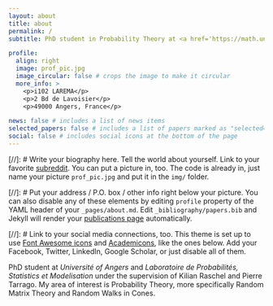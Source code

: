 ```yaml
---
layout: about
title: about
permalink: /
subtitle: PhD student in Probability Theory at <a href='https://math.univ-angers.fr/'>University of Angers</a> and <a href='https://www.lpsm.paris/'>LPSM</a>.

profile:
  align: right
  image: prof_pic.jpg
  image_circular: false # crops the image to make it circular
  more_info: >
    <p>i102 LAREMA</p>
    <p>2 Bd de Lavoisier</p>
    <p>49000 Angers, France</p>

news: false # includes a list of news items
selected_papers: false # includes a list of papers marked as "selected={true}"
social: false # includes social icons at the bottom of the page
---
```


[//]: # Write your biography here. Tell the world about yourself. Link to your favorite [subreddit](http://reddit.com). You can put a picture in, too. The code is already in, just name your picture `prof_pic.jpg` and put it in the `img/` folder.

[//]: # Put your address / P.O. box / other info right below your picture. You can also disable any of these elements by editing `profile` property of the YAML header of your `_pages/about.md`. Edit `_bibliography/papers.bib` and Jekyll will render your [publications page](/al-folio/publications/) automatically.

[//]: # Link to your social media connections, too. This theme is set up to use [Font Awesome icons](https://fontawesome.com/) and [Academicons](https://jpswalsh.github.io/academicons/), like the ones below. Add your Facebook, Twitter, LinkedIn, Google Scholar, or just disable all of them.

PhD student at *Université of Angers* and *Laboratoire de Probabilités, Statistics et Modelisation* under the supervision of Kilian Raschel and Pierre Tarrago. My area of interest is Probability Theory, more specifically Random Matrix Theory and Random Walks in Cones.
